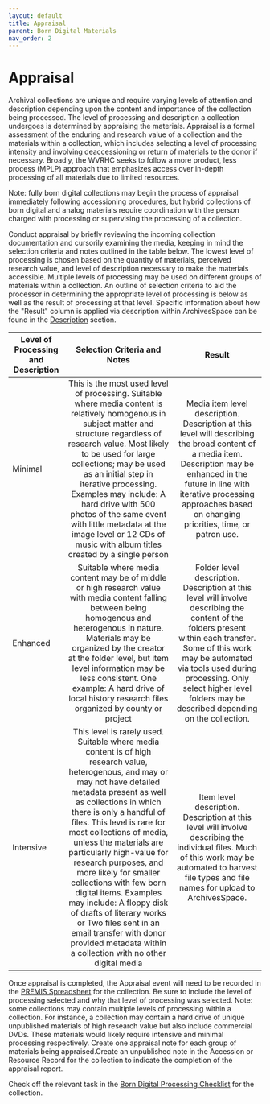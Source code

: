 ```yaml
---
layout: default
title: Appraisal
parent: Born Digital Materials
nav_order: 2
---
```


# Appraisal

Archival collections are unique and require varying levels of attention and description depending upon the content and importance of the collection being processed. The level of processing and description a collection undergoes is determined by appraising the materials. Appraisal is a formal assessment of the enduring and research value of a collection and the materials within a collection, which includes selecting a level of processing intensity and involving deaccessioning or return of materials to the donor if necessary. Broadly, the WVRHC seeks to follow a more product, less process (MPLP) approach that emphasizes access over in-depth processing of all materials due to limited resources.  

Note: fully born digital collections may begin the process of appraisal immediately following accessioning procedures, but hybrid collections of born digital and analog materials require coordination with the person charged with processing or supervising the processing of a collection. 

Conduct appraisal by briefly reviewing the incoming collection documentation and cursorily examining the media, keeping in mind the selection criteria and notes outlined in the table below. The lowest level of processing is chosen based on the quantity of materials, perceived research value, and level of description necessary to make the materials accessible. Multiple levels of processing may be used on different groups of materials within a collection. An outline of selection criteria to aid the processor in determining the appropriate level of processing is below as well as the result of processing at that level. Specific information about how the "Result" column is applied via description within ArchivesSpace can be found in the [Description](https://elizajames.github.io/digital-preservation-documentation/docs/Born-Digital-Materials/description/) section.   

|       __Level of Processing and Description__  |                                                                                                                                                                                                                                                                                         __Selection Criteria and Notes__                                                                                                                                                                                                                                                                                     |                                                                                                                                             __Result__                                                                                                                                          |
|--------------------------------------------|:---------------------------------------------------------------------------------------------------------------------------------------------------------------------------------------------------------------------------------------------------------------------------------------------------------------------------------------------------------------------------------------------------------------------------------------------------------------------------------------------------------------------------------------------------------------------------------------------------------:|:-------------------------------------------------------------------------------------------------------------------------------------------------------------------------------------------------------------------------------------------------------------------------------------------:|
|     Minimal                                |   This is the most used level of processing. Suitable where media content is relatively homogenous in subject matter and structure regardless of research value.  Most likely to be used for large collections; may be used as an initial step in iterative processing. Examples may include:   A hard drive with 500 photos of the same event with little metadata at the image level or 12 CDs of music with album titles created by a single person                                                                                                                                                      |   Media item level description. Description at this level will describing the broad content of a media item. Description may be enhanced in the future in line with iterative processing approaches based on changing priorities, time, or patron use.                                      |
|     Enhanced                               |   Suitable where media content may be of middle or high research value with media content falling between being homogenous and heterogenous in nature. Materials may be organized by the creator at the folder level, but item level information may be less consistent. One example:   A hard drive of local history research files organized by county or project                                                                                                                                                                                                                                       |   Folder level description. Description at this level will involve describing the content of the folders present within each transfer. Some of this work may be automated via tools used during processing. Only select higher level folders may be described depending on the collection.  |
|     Intensive                              |   This level is rarely used. Suitable where media content is of high research value, heterogenous, and may or may not have detailed metadata present as well as collections in which there is only a handful of files. This level is rare for most collections of media, unless the materials are particularly high-value for research purposes, and more likely for smaller collections with few born digital items. Examples may include:  A floppy disk of drafts of literary works or Two files sent in an email transfer with donor provided metadata within a collection with no other digital media  |   Item level description. Description at this level will involve describing the individual files. Much of this work may be automated to harvest file types and file names for upload to ArchivesSpace.                                                                                      |

Once appraisal is completed, the Appraisal event will need to be recorded in the [PREMIS Spreadsheet](https://elizajames.github.io/digital-preservation-documentation/assets/files/PREMISSpreadsheet.xlsx) for the collection. Be sure to include the level of processing selected and why that level of processing was selected. Note: some collections may contain multiple levels of processing within a collection. For instance, a collection may contain a hard drive of unique unpublished materials of high research value but also include commercial DVDs. These materials would likely require intensive and minimal processing respectively. Create one appraisal note for each group of materials being appraised.Create an unpublished note in the Accession or Resource Record for the collection to indicate the completion of the appraisal report.   

Check off the relevant task in the [Born Digital Processing Checklist](https://elizajames.github.io/digital-preservation-documentation/assets/files/BornDigitalProcessingChecklist.docx) for the collection. 
